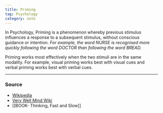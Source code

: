 ```yaml
---
title: Priming
tag: Psychology 
category: note
---
```


In Psychology, Priming is a phenomenon whereby previous stimulus influences a response to a subsequent stimulus, without conscious guidance or intention. *For example, the word NURSE is recognised more quickly following the word DOCTOR than following the word BREAD.* 

Priming works most effectively when the two stimuli are in the same modality. For example, visual priming works best with visual cues and verbal priming works best with verbal cues.

--- 
### Source
- [Wikipedia](https://en.wikipedia.org/wiki/Priming_(psychology))
- [Very Well Mind Wiki](https://www.verywellmind.com/priming-and-the-psychology-of-memory-4173092)
- [[BOOK- Thinking, Fast and Slow]]